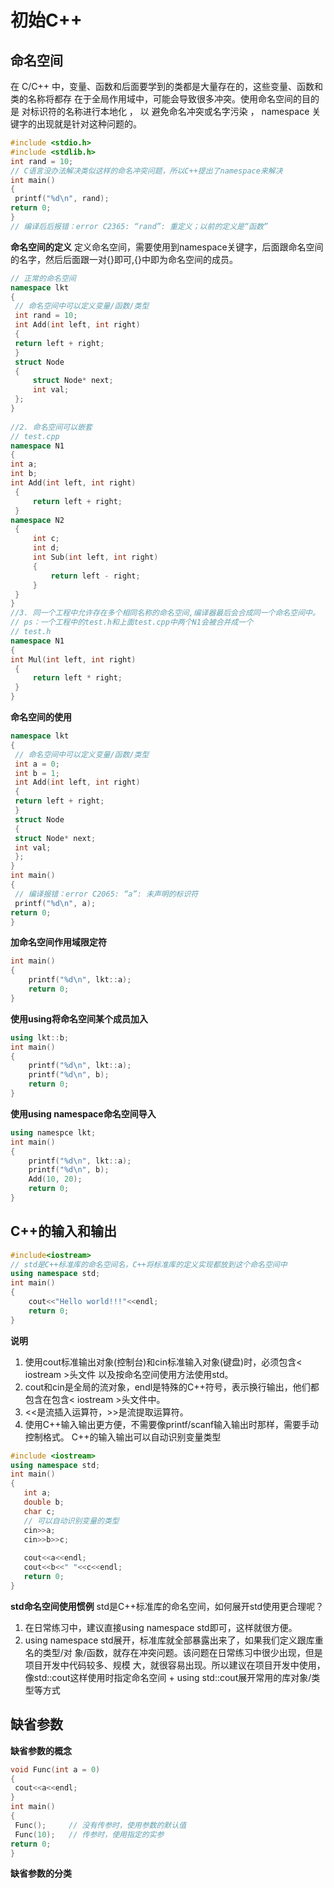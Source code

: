 # 初始C++
 
## 命名空间

在 C/C++ 中，变量、函数和后面要学到的类都是大量存在的，这些变量、函数和类的名称将都存
在于全局作用域中，可能会导致很多冲突。使用命名空间的目的是 对标识符的名称进行本地化 ，
以 避免命名冲突或名字污染 ， namespace 关键字的出现就是针对这种问题的。
```cpp
#include <stdio.h>
#include <stdlib.h>
int rand = 10;
// C语言没办法解决类似这样的命名冲突问题，所以C++提出了namespace来解决
int main()
{
 printf("%d\n", rand);
return 0;
}
// 编译后后报错：error C2365: “rand”: 重定义；以前的定义是“函数”
```

**命名空间的定义**
定义命名空间，需要使用到namespace关键字，后面跟命名空间的名字，然后后面跟一对{}即可,{}中即为命名空间的成员。
```cpp
// 正常的命名空间
namespace lkt
{
 // 命名空间中可以定义变量/函数/类型
 int rand = 10;
 int Add(int left, int right)
 {
 return left + right;
 }
 struct Node
 {
     struct Node* next;
     int val;
 };
}
 
//2. 命名空间可以嵌套
// test.cpp
namespace N1
{
int a;
int b;
int Add(int left, int right)
 {
     return left + right;
 }
namespace N2
 {
     int c;
     int d;
     int Sub(int left, int right)
     {
         return left - right;
     }
 }
}
//3. 同一个工程中允许存在多个相同名称的命名空间,编译器最后会合成同一个命名空间中。
// ps：一个工程中的test.h和上面test.cpp中两个N1会被合并成一个
// test.h
namespace N1
{
int Mul(int left, int right)
 {
     return left * right;
 }
}
```

**命名空间的使用**
```cpp
namespace lkt
{
 // 命名空间中可以定义变量/函数/类型
 int a = 0;
 int b = 1;
 int Add(int left, int right)
 {
 return left + right;
 }
 struct Node
 {
 struct Node* next;
 int val;
 };
}
int main()
{
 // 编译报错：error C2065: “a”: 未声明的标识符
 printf("%d\n", a);
return 0;
}
```

**加命名空间作用域限定符**
```cpp
int main()
{
    printf("%d\n", lkt::a);
    return 0;    
}
```

**使用using将命名空间某个成员加入**
```cpp
using lkt::b;
int main()
{
    printf("%d\n", lkt::a);
    printf("%d\n", b);
    return 0;    
}
```

**使用using namespace命名空间导入**
```cpp
using namespce lkt;
int main()
{
    printf("%d\n", lkt::a);
    printf("%d\n", b);
    Add(10, 20);
    return 0;    
}
```

## C++的输入和输出
```cpp
#include<iostream>
// std是C++标准库的命名空间名，C++将标准库的定义实现都放到这个命名空间中
using namespace std;
int main()
{
    cout<<"Hello world!!!"<<endl;
    return 0;
}
```

**说明**
1. 使用cout标准输出对象(控制台)和cin标准输入对象(键盘)时，必须包含< iostream >头文件
以及按命名空间使用方法使用std。
2. cout和cin是全局的流对象，endl是特殊的C++符号，表示换行输出，他们都包含在包含< 
iostream >头文件中。
3. <<是流插入运算符，>>是流提取运算符。
4. 使用C++输入输出更方便，不需要像printf/scanf输入输出时那样，需要手动控制格式。
C++的输入输出可以自动识别变量类型

```cpp
#include <iostream>
using namespace std;
int main()
{
   int a;
   double b;
   char c; 
   // 可以自动识别变量的类型
   cin>>a;
   cin>>b>>c;
     
   cout<<a<<endl;
   cout<<b<<" "<<c<<endl;
   return 0;
}
```

**std命名空间使用惯例**
std是C++标准库的命名空间，如何展开std使用更合理呢？
1. 在日常练习中，建议直接using namespace std即可，这样就很方便。
2. using namespace std展开，标准库就全部暴露出来了，如果我们定义跟库重名的类型/对
象/函数，就存在冲突问题。该问题在日常练习中很少出现，但是项目开发中代码较多、规模
大，就很容易出现。所以建议在项目开发中使用，像std::cout这样使用时指定命名空间 + 
using std::cout展开常用的库对象/类型等方式

## 缺省参数

**缺省参数的概念**
```cpp
void Func(int a = 0)
{
 cout<<a<<endl;
}
int main()
{
 Func();     // 没有传参时，使用参数的默认值
 Func(10);   // 传参时，使用指定的实参
return 0;
}
```

**缺省参数的分类**



